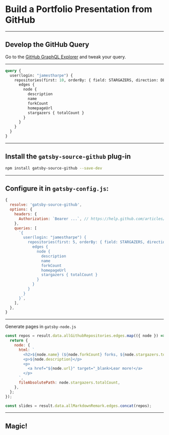 # Build a Portfolio Presentation from GitHub

---

## Develop the GitHub Query

Go to the [GitHub GraphQL Explorer](https://developer.github.com/v4/explorer/) and tweak your query.

---

```graphql
query { 
  user(login: "jamestharpe") {
    repositories(first: 10, orderBy: { field: STARGAZERS, direction: DESC}) {
      edges {
        node {
          description
          name
          forkCount
          homepageUrl
          stargazers { totalCount }
        }
      }
    }
  }
}
```

---

## Install the `gatsby-source-github` plug-in

```bash
npm install gatsby-source-github --save-dev
```

---

## Configure it in `gatsby-config.js`:

```javascript
{
  resolve: 'gatsby-source-github',
  options: {
    headers: {
      Authorization: `Bearer ...`, // https://help.github.com/articles/creating-a-personal-access-token-for-the-command-line/
    },
    queries: [
      `{ 
        user(login: "jamestharpe") {
          repositories(first: 5, orderBy: { field: STARGAZERS, direction: DESC}) {
            edges {
              node {
                description
                name
                forkCount
                homepageUrl
                stargazers { totalCount }
              }
            }
          }
        }
      }`,
    ],
  },
}
```

---

Generate pages in `gatsby-node.js`

```javascript
const repos = result.data.allGithubRepositories.edges.map(({ node }) => {
  return {
    node: {
      html: `
        <h2>${node.name} (${node.forkCount} forks, ${node.stargazers.totalCount} stars)</h2>
        <p>${node.description}</p>
        <p>
          <a href="${node.url}" target="_blank>Lear more!</a>
        </p>
      `,
      fileAbsolutePath: node.stargazers.totalCount,
    },
  };
});

const slides = result.data.allMarkdownRemark.edges.concat(repos);
```

---

## Magic!
